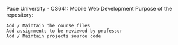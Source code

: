 Pace University - CS641: Mobile Web Development
Purpose of the repository:

    Add / Maintain the course files
    Add assignments to be reviewed by professor
    Add / Maintain projects source code
